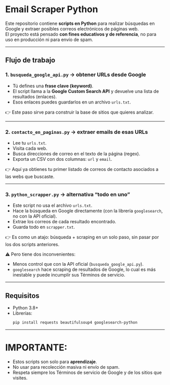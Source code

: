 # Email Scraper Python

Este repositorio contiene **scripts en Python** para realizar búsquedas en Google y extraer posibles correos electrónicos de páginas web.  
El proyecto está pensado **con fines educativos y de referencia**, no para uso en producción ni para envío de spam.  

---

## Flujo de trabajo

### 1. `busqueda_google_api.py` → obtener URLs desde Google
- Tú defines una **frase clave (keyword)**.  
- El script llama a la **Google Custom Search API** y devuelve una lista de resultados (enlaces).  
- Esos enlaces puedes guardarlos en un archivo `urls.txt`.  

👉 Este paso sirve para construir la base de sitios que quieres analizar.  

---

### 2. `contacto_en_paginas.py` → extraer emails de esas URLs
- Lee tu `urls.txt`.  
- Visita cada web.  
- Busca direcciones de correo en el texto de la página (regex).  
- Exporta un CSV con dos columnas: `url` y `email`.  

👉 Aquí ya obtienes tu primer listado de correos de contacto asociados a las webs que buscaste.  

---

### 3. `python_scrapper.py` → alternativa “todo en uno”
- Este script no usa el archivo `urls.txt`.  
- Hace la búsqueda en Google directamente (con la librería `googlesearch`, no con la API oficial).  
- Extrae los correos de cada resultado encontrado.  
- Guarda todo en `scrapper.txt`.  

👉 Es como un atajo: búsqueda + scraping en un solo paso, sin pasar por los dos scripts anteriores.  

⚠️ Pero tiene dos inconvenientes:  
- Menos control que con la API oficial (`busqueda_google_api.py`).  
- `googlesearch` hace scraping de resultados de Google, lo cual es más inestable y puede incumplir sus Términos de servicio.  

---

## Requisitos
- Python 3.8+  
- Librerías:  
  ```bash
  pip install requests beautifulsoup4 googlesearch-python

---

# IMPORTANTE:

- Estos scripts son solo para **aprendizaje**.
- No usar para recolección masiva ni envío de spam.
- Respeta siempre los Términos de servicio de Google y de los sitios que visites.
